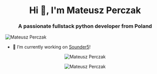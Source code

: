 <h1 align="center">Hi 👋, I'm Mateusz Perczak</h1>
<h3 align="center">A passionate fullstack python developer from Poland</h3>
<p align="left"> <img src="https://komarev.com/ghpvc/?username=losek1" alt="Mateusz Perczak" /> </p>

- 🔭 I’m currently working on [Sounder5](https://github.com/losek1/Sounder5/)!

<p align="center"> <img src="https://github-readme-stats.vercel.app/api?username=losek1&show_icons=true" alt="Mateusz Perczak" /></p>

<p align="center"> <img align="center" src="https://github-readme-streak-stats.herokuapp.com/?user=losek1&" alt="Mateusz Perczak" /></p>
